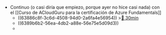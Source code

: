 - Continuo (o casi diría que empiezo, porque ayer no hice casi nada) con el [[Curso de ACloudGuru para la certificación de Azure Fundamentals]]
	- ((63886c8f-3c6d-4508-94d0-2a6fa4e56954)) >[🍅 30min](#agenda-pomo://?t=f-1669969856940-1800)
	- ((6389b6b2-56ea-4db2-a88e-56e75e5d09d3))
	-
